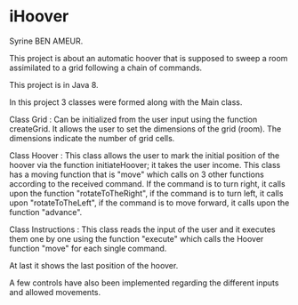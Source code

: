 # iHoover

Syrine BEN AMEUR.

This project is about an automatic hoover that is supposed to sweep a room assimilated to a grid following a chain of commands.

This project is in Java 8.

In this project 3 classes were formed along with the Main class.

Class Grid : Can be initialized from the user input using the function createGrid. It allows the user to set the dimensions of the grid (room). The dimensions indicate the number of grid cells.

Class Hoover : This class allows the user to mark the initial position of the hoover via the function initiateHoover; it takes the user income. This class has a moving function that is "move" which calls on 3 other functions according to the received command. If the command is to turn right, it calls upon the function "rotateToTheRight", if the command is to turn left, it calls upon "rotateToTheLeft", if the command is to move forward, it calls upon the function "advance".

Class Instructions : This class reads the input of the user and it executes them one by one using the function "execute" which calls the Hoover function "move" for each single command.

At last it shows the last position of the hoover.

A few controls have also been implemented regarding the different inputs and allowed movements.
